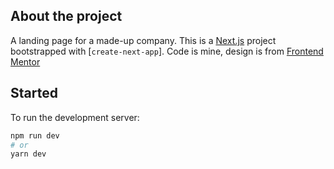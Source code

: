 ## About the project
A landing page for a made-up company.
This is a [Next.js](https://nextjs.org/) project bootstrapped with [`create-next-app`]. 
Code is mine, design is from [Frontend Mentor](https://www.frontendmentor.io/challenges/sunnyside-agency-landing-page-7yVs3B6ef)

## Started
To run the development server:
```bash
npm run dev
# or
yarn dev
```





